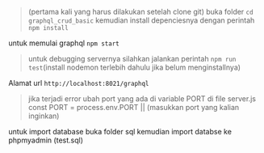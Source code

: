 >(pertama kali yang harus dilakukan setelah clone git)
buka folder `cd graphql_crud_basic`
kemudian install depenciesnya dengan perintah `npm install`

untuk memulai graphql  `npm start` 
>untuk debugging servernya silahkan jalankan perintah `npm run test`(install nodemon terlebih dahulu jika belum menginstallnya)

Alamat url `http://localhost:8021/graphql` 
>jika terjadi error ubah port yang ada di variable PORT di file server.js 
const PORT = process.env.PORT || (masukkan port yang kalian inginkan)

untuk import database buka folder sql kemudian import databse ke phpmyadmin (test.sql)